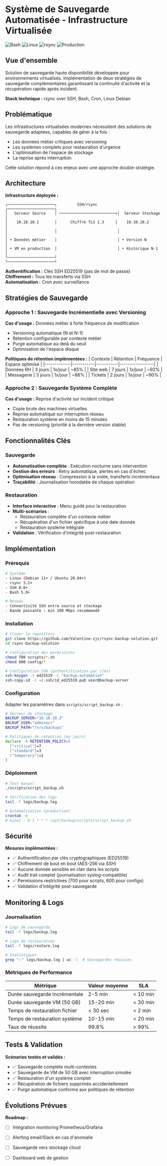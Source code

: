 # Système de Sauvegarde Automatisée - Infrastructure Virtualisée

![Bash](https://img.shields.io/badge/Bash-4EAA25?style=flat-square&logo=gnu-bash&logoColor=white)
![Linux](https://img.shields.io/badge/Linux-FCC624?style=flat-square&logo=linux&logoColor=black)
![rsync](https://img.shields.io/badge/rsync-CC2927?style=flat-square&logoColor=white)
![Production](https://img.shields.io/badge/Status-Production-success?style=flat-square)

## Vue d'ensemble

Solution de sauvegarde haute disponibilité développée pour environnements virtualisés. Implémentation de deux stratégies de sauvegarde complémentaires garantissant la continuité d'activité et la récupération rapide après incident.

**Stack technique :** rsync over SSH, Bash, Cron, Linux Debian

## Problématique

Les infrastructures virtualisées modernes nécessitent des solutions de sauvegarde adaptées, capables de gérer à la fois :
- Les données métier critiques avec versioning
- Les systèmes complets pour restauration d'urgence
- L'optimisation de l'espace de stockage
- La reprise après interruption

Cette solution répond à ces enjeux avec une approche double-stratégie.

## Architecture

**Infrastructure déployée :**
```
┌─────────────────────┐         SSH/rsync         ┌─────────────────────┐
│   Serveur Source    │ ─────────────────────────>│  Serveur Stockage   │
│    10.10.10.1       │      Chiffré TLS 1.3     │    10.10.10.2       │
│                     │                           │                     │
│ • Données métier    │                           │ • Version N         │
│ • VM en production  │                           │ • Historique N-1    │
└─────────────────────┘                           └─────────────────────┘
```

**Authentification :** Clés SSH ED25519 (pas de mot de passe)  
**Chiffrement :** Tous les transferts via SSH  
**Automatisation :** Cron avec surveillance

## Stratégies de Sauvegarde

### Approche 1 : Sauvegarde Incrémentielle avec Versioning

**Cas d'usage :** Données métier à forte fréquence de modification

- Versioning automatique (N et N-1)
- Rétention configurable par contexte métier
- Purge automatique au-delà du seuil
- Optimisation de l'espace disque

**Politiques de rétention implémentées :**
| Contexte    | Rétention | Fréquence | Espace optimisé |
|-------------|-----------|-----------|-----------------|
| Données RH  | 3 jours   | 1x/jour   | ~85% |
| Site web    | 7 jours   | 1x/jour   | ~92% |
| Messagerie  | 3 jours   | 1x/jour   | ~88% |
| Tickets     | 2 jours   | 1x/jour   | ~90% |

### Approche 2 : Sauvegarde Système Complète

**Cas d'usage :** Reprise d'activité sur incident critique

- Copie brute des machines virtuelles
- Reprise automatique sur interruption réseau
- Restauration système en moins de 15 minutes
- Pas de versioning (priorité à la dernière version stable)

## Fonctionnalités Clés

### Sauvegarde
- **Automatisation complète** : Exécution nocturne sans intervention
- **Gestion des erreurs** : Retry automatique, alertes en cas d'échec
- **Optimisation réseau** : Compression à la volée, transferts incrémentaux
- **Traçabilité** : Journalisation horodatée de chaque opération

### Restauration
- **Interface interactive** : Menu guidé pour la restauration
- **Multi-scénarios** : 
  - Restauration complète d'un contexte métier
  - Récupération d'un fichier spécifique à une date donnée
  - Restauration système intégrale
- **Validation** : Vérification d'intégrité post-restauration

## Implémentation

### Prérequis

```bash
# Système
- Linux (Debian 11+ / Ubuntu 20.04+)
- rsync 3.2+
- SSH 8.0+
- Bash 5.0+

# Réseau
- Connectivité SSH entre source et stockage
- Bande passante : min 100 Mbps recommandé
```

### Installation

```bash
# Cloner le repository
git clone https://github.com/Valentine-zjc/rsync-backup-solution.git
cd rsync-backup-solution

# Configuration des permissions
chmod 700 scripts/*.sh
chmod 600 config/*

# Configuration SSH (authentification par clés)
ssh-keygen -t ed25519 -C "backup-automation"
ssh-copy-id -i ~/.ssh/id_ed25519.pub user@backup-server
```

### Configuration

Adapter les paramètres dans `scripts/script_backup.sh` :

```bash
# Serveur de stockage
BACKUP_SERVER="10.10.10.2"
BACKUP_USER="adminocr"
BACKUP_PATH="/srv/backups"

# Politiques de rétention (en jours)
declare -A RETENTION_POLICY=(
  ["critical"]=7
  ["standard"]=3
  ["temporary"]=1
)
```

### Déploiement

```bash
# Test manuel
./scripts/script_backup.sh

# Vérification des logs
tail -f logs/backup.log

# Automatisation (production)
crontab -e
# Ajout : 0 1 * * * /opt/backup/scripts/script_backup.sh
```

## Sécurité

**Mesures implémentées :**
- ✅ Authentification par clés cryptographiques (ED25519)
- ✅ Chiffrement de bout en bout (AES-256 via SSH)
- ✅ Aucune donnée sensible en clair dans les scripts
- ✅ Audit trail complet (journalisation syslog-compatible)
- ✅ Permissions restrictives (700 pour scripts, 600 pour configs)
- ✅ Validation d'intégrité post-sauvegarde

## Monitoring & Logs

### Journalisation

```bash
# Logs de sauvegarde
tail -f logs/backup.log

# Logs de restauration
tail -f logs/restore.log

# Statistiques
grep "✅" logs/backup.log | wc -l  # Sauvegardes réussies
```

### Métriques de Performance

| Métrique | Valeur moyenne | SLA |
|----------|----------------|-----|
| Durée sauvegarde incrémentale | 2-5 min | < 10 min |
| Durée sauvegarde VM (50 GB) | 15-20 min | < 30 min |
| Temps de restauration fichier | < 30 sec | < 2 min |
| Temps de restauration système | 10-15 min | < 20 min |
| Taux de réussite | 99.8% | > 99% |

## Tests & Validation

**Scénarios testés et validés :**
- ✅ Sauvegarde complète multi-contextes
- ✅ Sauvegarde de VM de 50 GB avec interruption simulée
- ✅ Restauration d'un système complet
- ✅ Récupération de fichiers supprimés accidentellement
- ✅ Purge automatique conforme aux politiques de rétention

## Évolutions Prévues

**Roadmap :**
- [ ] Intégration monitoring Prometheus/Grafana
- [ ] Alerting email/Slack en cas d'anomalie
- [ ] Sauvegarde vers stockage cloud
- [ ] Dashboard web de gestion


